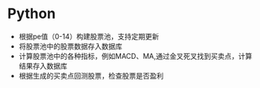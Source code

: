 # Python

- 根据pe值（0-14）构建股票池，支持定期更新
- 将股票池中的股票数据存入数据库
- 计算股票池中的各种指标，例如MACD、MA,通过金叉死叉找到买卖点，计算结果存入数据库
- 根据生成的买卖点回测股票，检查股票是否盈利
